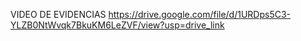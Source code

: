 VIDEO DE EVIDENCIAS 
https://drive.google.com/file/d/1URDps5C3-YLZB0NtWvqk7BkuKM6LeZVF/view?usp=drive_link

